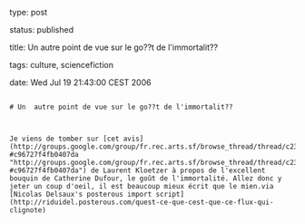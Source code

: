 type: post
status: published
title: Un  autre point de vue sur le go??t de l'immortalit??
tags: culture, sciencefiction
date: Wed Jul 19 21:43:00 CEST 2006
~~~~~~
# Un  autre point de vue sur le go??t de l'immortalit??

Je viens de tomber sur [cet avis](http://groups.google.com/group/fr.rec.arts.sf/browse_thread/thread/c23e6fd0ebb6d5ee/c96727f4fb0407da?#c96727f4fb0407da "http://groups.google.com/group/fr.rec.arts.sf/browse_thread/thread/c23e6fd0ebb6d5ee/c96727f4fb0407da?#c96727f4fb0407da") de Laurent Kloetzer à propos de l'excellent bouquin de Catherine Dufour, le goût de l'immortalité. Allez donc y jeter un coup d'oeil, il est beaucoup mieux écrit que le mien.via [Nicolas Delsaux's posterous import script](http://riduidel.posterous.com/quest-ce-que-cest-que-ce-flux-qui-clignote)